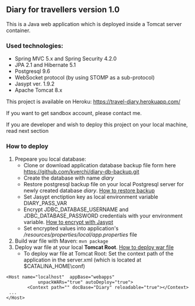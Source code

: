 ## Diary for travellers version 1.0
This is a Java web application which is deployed inside a Tomcat server container.

### Used technologies:
* Spring MVC  5.x and Spring Security 4.2.0
* JPA 2.1 and Hibernate 5.1
* Postgresql  9.6
* WebSocket protocol (by using STOMP as a sub-protocol)
* Jasypt ver. 1.9.2 
* Apache Tomcat 8.x

This project is available on Heroku: https://travel-diary.herokuapp.com/

If you want to get sandbox account, please contact me.

If you are developer and wish to deploy this project on your local machine, read next section

### How to deploy
1.  Prepeare you local database:
     * Clone or download application database backup file form here https://github.com/kverchi/diary-db-backup.git
     * Create the database with name *diary*
     * Restore postgresql backup file on your local Postgresql server for newly created database *diary*. [How to restore backup](https://www.postgresql.org/docs/9.6/backup-dump.html#BACKUP-DUMP-RESTORE) 
     * Set Jasypt enctiption key as local environment variable DIARY_PASS_VAR
     * Encrypt JDBC_DATABASE_USERNAME and JDBC_DATABASE_PASSWORD credentials with your environment variable. [How to encrypt with Jasypt](https://apereo.atlassian.net/wiki/spaces/CASUM/pages/103261428/HOWTO+Use+Jasypt+to+encrypt+passwords+in+configuration+files)
     * Set encrypted values into application's */resources/properties/local/app.properties* file 
2. Build war file with Maven: `mvn package`
3. Deploy war file at your local **Tomcat Root**. [How to deploy war file](https://tomcat.apache.org/tomcat-8.0-doc/deployer-howto.html#Deployment_on_Tomcat_startup)
    * To deploy war file at Tomcat Root:
       Set the context path of the application in the server.xml (which is located at $CATALINA_HOME\conf)
```
<Host name="localhost"  appBase="webapps"
            unpackWARs="true" autoDeploy="true">
        <Context path="" docBase="Diary" reloadable="true"></Context>
 ...
</Host>
```

